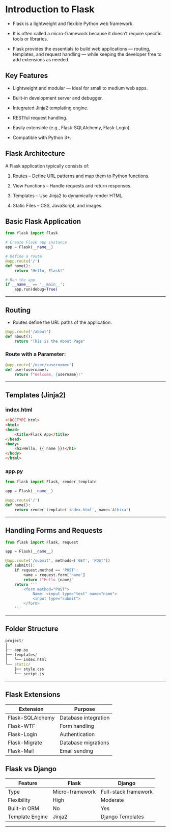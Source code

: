 # Introduction to Flask

- Flask is a lightweight and flexible Python web framework.

- It is often called a micro-framework because it doesn’t require specific tools or libraries.

- Flask provides the essentials to build web applications — routing, templates, and request handling — while keeping the developer free to add extensions as needed.


## Key Features

- Lightweight and modular — ideal for small to medium web apps.

- Built-in development server and debugger.

- Integrated Jinja2 templating engine.

- RESTful request handling.

- Easily extensible (e.g., Flask-SQLAlchemy, Flask-Login).

- Compatible with Python 3+.


## Flask Architecture

A Flask application typically consists of:

1. Routes – Define URL patterns and map them to Python functions.

2. View Functions – Handle requests and return responses.

3. Templates – Use Jinja2 to dynamically render HTML.

4. Static Files – CSS, JavaScript, and images.


## Basic Flask Application

```python
from flask import Flask

# Create Flask app instance
app = Flask(__name__)

# Define a route
@app.route('/')
def home():
    return "Hello, Flask!"

# Run the app
if __name__ == '__main__':
    app.run(debug=True)
```

---

## Routing

- Routes define the URL paths of the application.

```python
@app.route('/about')
def about():
    return "This is the About Page"
```

### Route with a Parameter:

```python
@app.route('/user/<username>')
def user(username):
    return f"Welcome, {username}!"
```

---

## Templates (Jinja2)

### index.html

```html
<!DOCTYPE html>
<html>
<head>
    <title>Flask App</title>
</head>
<body>
    <h1>Hello, {{ name }}!</h1>
</body>
</html>
```

### app.py

```python
from flask import Flask, render_template

app = Flask(__name__)

@app.route('/')
def home():
    return render_template('index.html', name='Athira')
```
---

## Handling Forms and Requests

```python
from flask import Flask, request

app = Flask(__name__)

@app.route('/submit', methods=['GET', 'POST'])
def submit():
    if request.method == 'POST':
        name = request.form['name']
        return f"Hello {name}"
    return '''
        <form method="POST">
            Name: <input type="text" name="name">
            <input type="submit">
        </form>
    '''
```
---

## Folder Structure

```cpp
project/
│
├── app.py
├── templates/
│   └── index.html
└── static/
    ├── style.css
    └── script.js
```

---

## Flask Extensions

| Extension        | Purpose              |
| ---------------- | -------------------- |
| Flask-SQLAlchemy | Database integration |
| Flask-WTF        | Form handling        |
| Flask-Login      | Authentication       |
| Flask-Migrate    | Database migrations  |
| Flask-Mail       | Email sending        |


## Flask vs Django

| Feature         | Flask           | Django               |
| --------------- | --------------- | -------------------- |
| Type            | Micro-framework | Full-stack framework |
| Flexibility     | High            | Moderate             |
| Built-in ORM    | No              | Yes                  |
| Template Engine | Jinja2          | Django Templates     |


---
